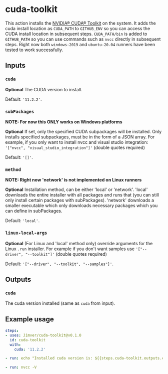 # cuda-toolkit

This action installs the [NVIDIA® CUDA® Toolkit](https://developer.nvidia.com/cuda-toolkit) on the system. It adds the cuda install location as `CUDA_PATH` to `GITHUB_ENV` so you can access the CUDA install location in subsequent steps. `CUDA_PATH/bin` is added to `GITHUB_PATH` so you can use commands such as `nvcc` directly in subsequent steps. Right now both `windows-2019` and `ubuntu-20.04` runners have been tested to work successfully.

## Inputs

### `cuda`

**Optional** The CUDA version to install.

Default: `'11.2.2'`.

### `subPackages`

**NOTE: For now this ONLY works on Windows platforms**

**Optional**
If set, only the specified CUDA subpackages will be installed.
Only installs specified subpackages, must be in the form of a JSON array. For example, if you only want to install nvcc and visual studio integration: `'["nvcc", "visual_studio_integration"]'` (double quotes required)

Default: `'[]'`.

### `method`

**NOTE: Right now 'network' is not implemented on Linux runners**

**Optional**
Installation method, can be either 'local' or 'network'. 'local' downloads the entire installer with all packages and runs that (you can still only install certain packages with subPackages). 'network' downloads a smaller executable which only downloads necessary packages which you can define in subPackages.

Default: `'local'`.

### `linux-local-args`

**Optional**
(For Linux and 'local' method only) override arguments for the Linux `.run` installer. For example if you don't want samples use `'["--driver", "--toolkit"]'` (double quotes required)

Default: `'["--driver", "--toolkit", "--samples"]'`.

## Outputs

### `cuda`

The cuda version installed (same as `cuda` from input).

## Example usage

```yaml
steps:
- uses: Jimver/cuda-toolkit@v0.1.0
  id: cuda-toolkit
  with:
    cuda: '11.2.2'

- run: echo "Installed cuda version is: ${{steps.cuda-toolkit.outputs.cuda}}"

- run: nvcc -V
```
